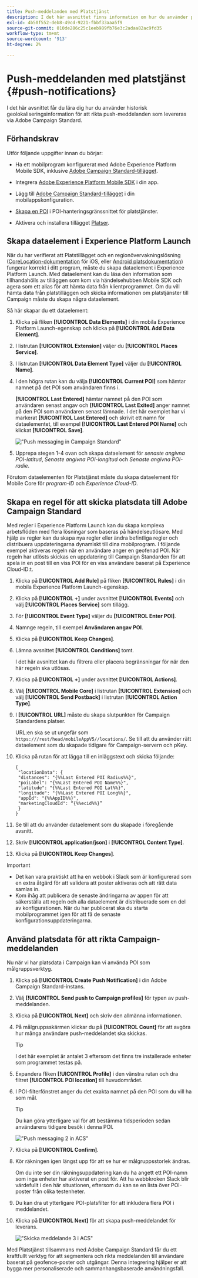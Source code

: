 ```yaml
---
title: Push-meddelanden med Platstjänst
description: I det här avsnittet finns information om hur du använder platstjänsten med push-meddelanden i Campaign Standarden.
exl-id: 4b50f552-deb8-49cd-9221-fbbf33aaa5f9
source-git-commit: 010de286c25c1eeb989fb76e3c2adaa82ac9fd35
workflow-type: tm+mt
source-wordcount: '913'
ht-degree: 2%

---
```


# Push-meddelanden med platstjänst {#push-notifications}

I det här avsnittet får du lära dig hur du använder historisk geolokaliseringsinformation för att rikta push-meddelanden som levereras via Adobe Campaign Standard.

## Förhandskrav

Utför följande uppgifter innan du börjar:

* Ha ett mobilprogram konfigurerat med Adobe Experience Platform Mobile SDK, inklusive [Adobe Campaign Standard-tillägget](https://aep-sdks.gitbook.io/docs/using-mobile-extensions/adobe-campaign-standard).

* Integrera [Adobe Experience Platform Mobile SDK](https://aep-sdks.gitbook.io/docs/getting-started/get-the-sdk) i din app.
* Lägg till [Adobe Campaign Standard-tillägget](https://aep-sdks.gitbook.io/docs/using-mobile-extensions/adobe-campaign-standard) i din mobilappskonfiguration.

* [Skapa en POI](/help/poi-mgmt-ui/create-a-poi-ui.md) i POI-hanteringsgränssnittet för platstjänster.

* Aktivera och installera tillägget [Platser](/help/places-ext-aep-sdks/places-extension/places-extension.md).


## Skapa dataelement i Experience Platform Launch

När du har verifierat att Platstillägget och en regionövervakningslösning ([CoreLocation-dokumentation](https://developer.apple.com/documentation/corelocation/monitoring_the_user_s_proximity_to_geographic_regions) för iOS, eller [Android platsdokumentation](https://developer.android.com/training/location/geofencing)) fungerar korrekt i ditt program, måste du skapa dataelement i Experience Platform Launch. Med dataelement kan du läsa den information som tillhandahölls av tilläggen som kom via händelsehubben Mobile SDK och agera som ett alias för att hämta data från klientprogrammet. Om du vill hämta data från platstilläggen och skicka informationen om platstjänster till Campaign måste du skapa några dataelement.

Så här skapar du ett dataelement:

1. Klicka på fliken **[!UICONTROL Data Elements]** i din mobila Experience Platform Launch-egenskap och klicka på **[!UICONTROL Add Data Element]**.
1. I listrutan **[!UICONTROL Extension]** väljer du **[!UICONTROL Places Service]**.
1. I listrutan **[!UICONTROL Data Element Type]** väljer du **[!UICONTROL Name]**.
1. I den högra rutan kan du välja **[!UICONTROL Current POI]** som hämtar namnet på det POI som användaren finns i.

   **[!UICONTROL Last Entered]** hämtar namnet på den POI som användaren senast angav och **[!UICONTROL Last Exited]** anger namnet på den POI som användaren senast lämnade. I det här exemplet har vi markerat **[!UICONTROL Last Entered]** och skrivit ett namn för dataelementet, till exempel **[!UICONTROL Last Entered POI Name]** och klickat **[!UICONTROL Save]**.

   ![&quot;Push messaging in Campaign Standard&quot;](/help/assets/ACS_Push1.png)

1. Upprepa stegen 1-4 ovan och skapa dataelement för *senaste angivna POI-latitud*, *Senaste angivna POI-longitud* och *Senaste angivna POI-radie*.

Förutom dataelementen för Platstjänst måste du skapa dataelement för Mobile Core för *program-ID* och *Experience Cloud-ID*.

## Skapa en regel för att skicka platsdata till Adobe Campaign Standard

Med regler i Experience Platform Launch kan du skapa komplexa arbetsflöden med flera lösningar som baseras på händelseutlösare. Med hjälp av regler kan du skapa nya regler eller ändra befintliga regler och distribuera uppdateringarna dynamiskt till dina mobilprogram. I följande exempel aktiveras regeln när en användare anger en geofenad POI. När regeln har utlösts skickas en uppdatering till Campaign Standarden för att spela in en post till en viss POI för en viss användare baserat på Experience Cloud-ID:t.

1. Klicka på **[!UICONTROL Add Rule]** på fliken **[!UICONTROL Rules]** i din mobila Experience Platform Launch-egenskap.
1. Klicka på **[!UICONTROL +]** under avsnittet **[!UICONTROL Events]** och välj **[!UICONTROL Places Service]** som tillägg.
1. För **[!UICONTROL Event Type]** väljer du **[!UICONTROL Enter POI]**.
1. Namnge regeln, till exempel **Användaren angav POI**.
1. Klicka på **[!UICONTROL Keep Changes]**.
1. Lämna avsnittet **[!UICONTROL Conditions]** tomt.

   I det här avsnittet kan du filtrera eller placera begränsningar för när den här regeln ska utlösas.

1. Klicka på **[!UICONTROL +]** under avsnittet **[!UICONTROL Actions]**.
1. Välj **[!UICONTROL Mobile Core]** i listrutan **[!UICONTROL Extension]** och välj **[!UICONTROL Send Postback]** i listrutan **[!UICONTROL Action Type]**.
1. I **[!UICONTROL URL]** måste du skapa slutpunkten för Campaign Standardens platser.

   URL:en ska se ut ungefär som `https:///rest/head/mobileAppV5//locations/`.
Se till att du använder rätt dataelement som du skapade tidigare för Campaign-servern och pKey.

1. Klicka på rutan för att lägga till en inläggstext och skicka följande:

   ```
   {
    "locationData": {
    "distances": "{%%Last Entered POI Radius%%}",
    "poiLabel": "{%%Last Entered POI Name%%}",
    "latitude": "{%%Last Entered POI Lat%%}",
    "longitude": "{%%Last Entered POI Long%%}",
    "appId": "{%%AppID%%}",
    "marketingCloudId": “{%%ecid%%}”
    }
   }
   ```

1. Se till att du använder dataelement som du skapade i föregående avsnitt.
1. Skriv **[!UICONTROL application/json]** i **[!UICONTROL Content Type]**.
1. Klicka på **[!UICONTROL Keep Changes]**.

>[!IMPORTANT]
>
>* Det kan vara praktiskt att ha en webbok i Slack som är konfigurerad som en extra åtgärd för att validera att poster aktiveras och att rätt data samlas in.
>* Kom ihåg att publicera de senaste ändringarna av appen för att säkerställa att regeln och alla dataelement är distribuerade som en del av konfigurationen. När du har publicerat ska du starta mobilprogrammet igen för att få de senaste konfigurationsuppdateringarna.

## Använd platsdata för att rikta Campaign-meddelanden

Nu när vi har platsdata i Campaign kan vi använda POI som målgruppsverktyg.

1. Klicka på **[!UICONTROL Create Push Notification]** i din Adobe Campaign Standard-instans.
1. Välj **[!UICONTROL Send push to Campaign profiles]** för typen av push-meddelanden.
1. Klicka på **[!UICONTROL Next]** och skriv den allmänna informationen.
1. På målgruppsskärmen klickar du på **[!UICONTROL Count]** för att avgöra hur många användare push-meddelandet ska skickas.

   >[!TIP]
   >
   >I det här exemplet är antalet 3 eftersom det finns tre installerade enheter som programmet testas på.

1. Expandera fliken **[!UICONTROL Profile]** i den vänstra rutan och dra filtret **[!UICONTROL POI location]** till huvudområdet.
1. I POI-filterfönstret anger du det exakta namnet på den POI som du vill ha som mål.

   >[!TIP]
   >
   >Du kan göra ytterligare val för att bestämma tidsperioden sedan användarens tidigare besök i denna POI.

   ![&quot;Push messaging 2 in ACS&quot;](/help/assets/ACS_push2.png)

1. Klicka på **[!UICONTROL Confirm]**.
1. Kör räkningen igen längst upp för att se hur er målgruppsstorlek ändras.

   Om du inte ser din räkningsuppdatering kan du ha angett ett POI-namn som inga enheter har aktiverat en post för. Att ha webbkroken Slack blir värdefullt i den här situationen, eftersom du kan se en lista över POI-poster från olika testenheter.

1. Du kan dra ut ytterligare POI-platsfilter för att inkludera flera POI i meddelandet.
1. Klicka på **[!UICONTROL Next]** för att skapa push-meddelandet för leverans.

   ![&quot;Skicka meddelande 3 i ACS&quot;](/help/assets/ACS_push3.png)

Med Platstjänst tillsammans med Adobe Campaign Standard får du ett kraftfullt verktyg för att segmentera och rikta meddelanden till användare baserat på geofence-poster och utgångar. Denna integrering hjälper er att bygga mer personaliserade och sammanhangsbaserade användningsfall.
